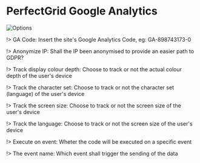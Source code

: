 # PerfectGrid Google Analytics

![Options](/imgs/plg_options.png)

!> GA Code: Insert the site's Google Analytics Code, eg: GA-898743173-0

!> Anonymize IP: Shall the IP been anonymised to provide an easier path to GDPR?

!> Track display colour depth: Choose to track or not the actual colour depth of the user's device

!> Track the character set: Choose to track or not the character set (language) of the user's device

!> Track the screen size: Choose to track or not the screen size of the user's device

!>  Track the language: Choose to track or not the screen size of the user's device

!> Execute on event: Wheter the code will be executed on a specific event

!> The event name: Which event shall trigger the sending of the data

